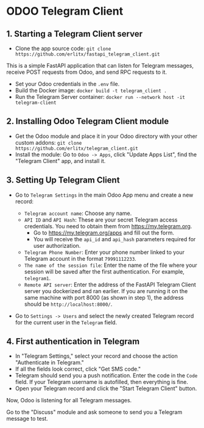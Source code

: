 # ODOO Telegram Client 

## 1. Starting a Telegram Client server
- Clone the app source code: `git clone https://github.com/erlitx/fastapi_telegram_client.git`

This is a simple FastAPI application that can listen for Telegram messages, receive POST requests from Odoo, and send RPC requests to it.
- Set your Odoo credentials in the `.env` file.
- Build the Docker image: `docker build -t telegram_client .`
- Run the Telegram Server container: `docker run --network host -it telegram-client`

## 2. Installing Odoo Telegram Client module
- Get the Odoo module and place it in your Odoo directory with your other custom addons: `git clone https://github.com/erlitx/telegram_client.git`
- Install the module: Go to `Odoo -> Apps`, click "Update Apps List", find the "Telegram Client" app, and install it.

## 3. Setting Up Telegram Client
- Go to `Telegram Settings` in the main Odoo App menu and create a new record:
    - `Telegram account name`: Choose any name.
    - `API ID` and `API Hash`: These are your secret Telegram access credentials. You need to obtain them from https://my.telegram.org.
        - Go to https://my.telegram.org/apps and fill out the form.
        - You will receive the `api_id` and `api_hash` parameters required for user authorization.
    - `Telegram Phone Number`: Enter your phone number linked to your Telegram account in the format `79991112233`.
    - `The name of the session file`: Enter the name of the file where your session will be saved after the first authentication. For example, `telegram1`.
    - `Remote API server`: Enter the address of the FastAPI Telegram Client server you dockerized and ran earlier. If you are running it on the same machine with port 8000 (as shown in step 1), the address should be `http://localhost:8000/`.

- Go to `Settings -> Users` and select the newly created Telegram record for the current user in the `Telegram` field.

## 4. First authentication in Telegram
- In "Telegram Settings," select your record and choose the action "Authenticate in Telegram."
- If all the fields look correct, click "Get SMS code."
- Telegram should send you a push notification. Enter the code in the `Code` field. If your Telegram username is autofilled, then everything is fine.
- Open your Telegram record and click the "Start Telegram Client" button.

Now, Odoo is listening for all Telegram messages.

Go to the "Discuss" module and ask someone to send you a Telegram message to test.
